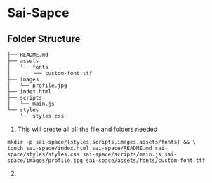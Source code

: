 # Sai-Sapce

## <b>Folder Structure</b>
```plaintext
├── README.md
├── assets
│   └── fonts
│       └── custom-font.ttf
├── images
│   └── profile.jpg
├── index.html
├── scripts
│   └── main.js
└── styles
    └── styles.css
```

1. This will create all all the file and folders needed
```
mkdir -p sai-space/{styles,scripts,images,assets/fonts} && \
touch sai-space/index.html sai-space/README.md sai-space/styles/styles.css sai-space/scripts/main.js sai-space/images/profile.jpg sai-space/assets/fonts/custom-font.ttf
```

2. 